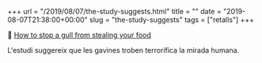 +++
url = "/2019/08/07/the-study-suggests.html"
title = ""
date = "2019-08-07T21:38:00+00:00"
slug = "the-study-suggests"
tags = ["retalls"]
+++

📎 [How to stop a gull from stealing your food](https://www.sciencemag.org/news/2019/08/how-stop-gull-stealing-your-food)

L'estudi suggereix que les gavines troben terrorífica la mirada humana.
